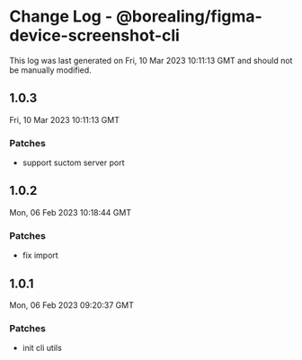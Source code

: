 # Change Log - @borealing/figma-device-screenshot-cli

This log was last generated on Fri, 10 Mar 2023 10:11:13 GMT and should not be manually modified.

## 1.0.3
Fri, 10 Mar 2023 10:11:13 GMT

### Patches

- support suctom server port

## 1.0.2
Mon, 06 Feb 2023 10:18:44 GMT

### Patches

- fix import

## 1.0.1
Mon, 06 Feb 2023 09:20:37 GMT

### Patches

- init cli utils

